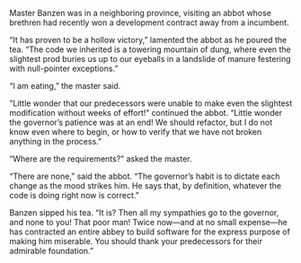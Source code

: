 Master Banzen was in a neighboring province, visiting an
abbot whose brethren had recently won a development contract
away from a incumbent.

“It has proven to be a hollow victory,” lamented the abbot
as he poured the tea.  “The code we inherited is a towering
mountain of dung, where even the slightest prod buries us up
to our eyeballs in a landslide of manure festering with
null-pointer exceptions.”

“I am eating,” the master said.

“Little wonder that our predecessors were unable to make
even the slightest modification without weeks of effort!”
continued the abbot.  “Little wonder the governor’s patience
was at an end!  We should refactor, but I do not know
even where to begin, or how to verify that we have not
broken anything in the process.”

“Where are the requirements?” asked the master.

“There are none,” said the abbot.  “The governor’s habit is
to dictate each change as the mood strikes him.  He says that, by
definition, whatever the code is doing right now is
correct.”

Banzen sipped his tea.  “It is?  Then all my sympathies go
to the governor, and none to you!  That poor man!  Twice now—and at no
small expense—he has contracted an entire abbey to build
software for the express purpose of making him miserable.
You should thank your predecessors for their admirable
foundation.”

